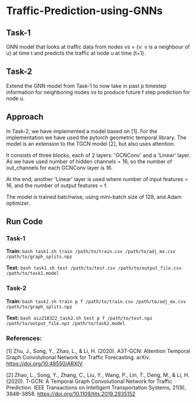 # Traffic-Prediction-using-GNNs

## Task-1
GNN model that looks at traffic data from nodes vs = {v: v is a neighbour of u} at time t and predicts the traffic at node u at time (t+1).

## Task-2
Extend the GNN model from Task-1 to now take in past p timestep information for neighboring nodes vs to produce future f step prediction for node u.

## Approach
In Task-2, we have implemented a model based on [1]. For the implementation we have used the pytorch geometric temporal library.
The model is an extension to the TGCN model [2], but also uses attention.

It consists of three blocks, each of 2 layers: 'GCNConv' and a 'Linear' layer. As we have used number of hidden channels = 16, so the number of out_channels for each GCNConv layer is 16. 

At the end, another 'Linear' layer is used where number of input features = 16, and the number of output features = f.

The model is trained batchwise, using mini-batch size of 128, and Adam optimizer.

## Run Code
### Task-1

**Train:** ```bash task1.sh train /path/to/train.csv /path/to/adj_mx.csv /path/to/graph_splits.npz```

**Test:** ```bash task1.sh test /path/to/test.csv /path/to/output_file.csv /path/to/task1.model```

### Task-2

**Train:** ```bash task2.sh train p f /path/to/train.csv /path/to/adj_mx.csv /path/to/graph_splits.npz```

**Test:** ```bash aiz218322_task2.sh test p f /path/to/test.npz /path/to/output_file.npz /path/to/task2.model```

### References:

[1] Zhu, J., Song, Y., Zhao, L., & Li, H. (2020). A3T-GCN: Attention Temporal Graph Convolutional Network for Traffic Forecasting. arXiv. https://doi.org/10.48550/ARXIV.

[2] Zhao, L., Song, Y., Zhang, C., Liu, Y., Wang, P., Lin, T., Deng, M., & Li, H. (2020). T-GCN: A Temporal Graph Convolutional Network for Traffic Prediction. IEEE Transactions on Intelligent Transportation Systems, 21(9), 3848–3858. https://doi.org/10.1109/tits.2019.2935152
